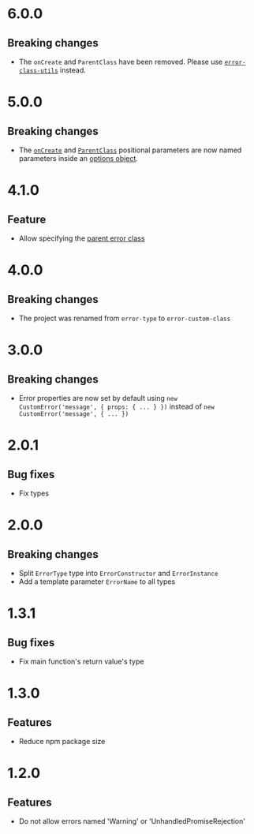 # 6.0.0

## Breaking changes

- The `onCreate` and `ParentClass` have been removed. Please use
  [`error-class-utils`](https://github.com/ehmicky/error-class-utils) instead.

# 5.0.0

## Breaking changes

- The [`onCreate`](README.md#oncreate) and
  [`ParentClass`](README.md#parentclass) positional parameters are now named
  parameters inside an [options object](README.md#options).

# 4.1.0

## Feature

- Allow specifying the [parent error class](README.md#parent-class)

# 4.0.0

## Breaking changes

- The project was renamed from `error-type` to `error-custom-class`

# 3.0.0

## Breaking changes

- Error properties are now set by default using
  `new CustomError('message', { props: { ... } })` instead of
  `new CustomError('message', { ... })`

# 2.0.1

## Bug fixes

- Fix types

# 2.0.0

## Breaking changes

- Split `ErrorType` type into `ErrorConstructor` and `ErrorInstance`
- Add a template parameter `ErrorName` to all types

# 1.3.1

## Bug fixes

- Fix main function's return value's type

# 1.3.0

## Features

- Reduce npm package size

# 1.2.0

## Features

- Do not allow errors named 'Warning' or 'UnhandledPromiseRejection'
